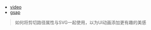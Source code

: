 - [video](https://www.youtube.com/watch?v=x9_ULV1vjQE&list=WL&index=3&)
- [gsap](https://greensock.com/gsap/)

> 如何将剪切路径属性与SVG一起使用，以为UI动画添加更有趣的美感